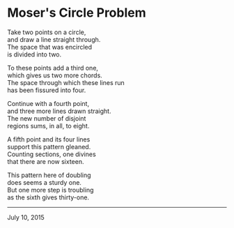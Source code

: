 # Moser's Circle Problem

Take two points on a circle,  
and draw a line straight through.  
The space that was encircled  
is divided into two.  

To these points add a third one,  
which gives us two more chords.  
The space through which these lines run  
has been fissured into four.  

Continue with a fourth point,  
and three more lines drawn straight.  
The new number of disjoint  
regions sums, in all, to eight.  

A fifth point and its four lines  
support this pattern gleaned.  
Counting sections, one divines  
that there are now sixteen.  

This pattern here of doubling  
does seems a sturdy one.  
But one more step is troubling  
as the sixth gives thirty-one.  

---
July 10, 2015
